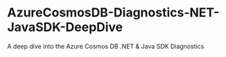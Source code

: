 # AzureCosmosDB-Diagnostics-NET-JavaSDK-DeepDive
A deep dive into the Azure Cosmos DB .NET &amp; Java SDK Diagnostics
